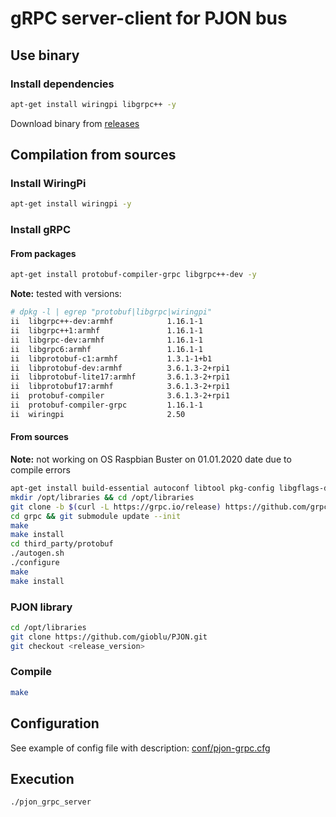# gRPC server-client for PJON bus

## Use binary

### Install dependencies

```bash
apt-get install wiringpi libgrpc++ -y
```

Download binary from [releases](https://github.com/Halytskyi/PJON-gRPC/releases)

## Compilation from sources

### Install WiringPi

```bash
apt-get install wiringpi -y
```

### Install gRPC

#### From packages

```bash
apt-get install protobuf-compiler-grpc libgrpc++-dev -y
```

**Note:** tested with versions:

```bash
# dpkg -l | egrep "protobuf|libgrpc|wiringpi"
ii  libgrpc++-dev:armhf            1.16.1-1                            armhf        high performance general RPC framework (development)
ii  libgrpc++1:armhf               1.16.1-1                            armhf        high performance general RPC framework
ii  libgrpc-dev:armhf              1.16.1-1                            armhf        high performance general RPC framework (development)
ii  libgrpc6:armhf                 1.16.1-1                            armhf        high performance general RPC framework
ii  libprotobuf-c1:armhf           1.3.1-1+b1                          armhf        Protocol Buffers C shared library (protobuf-c)
ii  libprotobuf-dev:armhf          3.6.1.3-2+rpi1                      armhf        protocol buffers C++ library (development files) and proto files
ii  libprotobuf-lite17:armhf       3.6.1.3-2+rpi1                      armhf        protocol buffers C++ library (lite version)
ii  libprotobuf17:armhf            3.6.1.3-2+rpi1                      armhf        protocol buffers C++ library
ii  protobuf-compiler              3.6.1.3-2+rpi1                      armhf        compiler for protocol buffer definition files
ii  protobuf-compiler-grpc         1.16.1-1                            armhf        high performance general RPC framework - protobuf plugin
ii  wiringpi                       2.50                                armhf        The wiringPi libraries, headers and gpio command
```

#### From sources

**Note:** not working on OS Raspbian Buster on 01.01.2020 date due to compile errors

```bash
apt-get install build-essential autoconf libtool pkg-config libgflags-dev libgtest-dev clang-5.0 libc++-dev -y
mkdir /opt/libraries && cd /opt/libraries
git clone -b $(curl -L https://grpc.io/release) https://github.com/grpc/grpc
cd grpc && git submodule update --init
make
make install
cd third_party/protobuf
./autogen.sh
./configure
make
make install
```

### PJON library

```bash
cd /opt/libraries
git clone https://github.com/gioblu/PJON.git
git checkout <release_version>
```

### Compile

```bash
make
```

## Configuration

See example of config file with description: [conf/pjon-grpc.cfg](conf/pjon-grpc.cfg)

## Execution

```bash
./pjon_grpc_server
```
